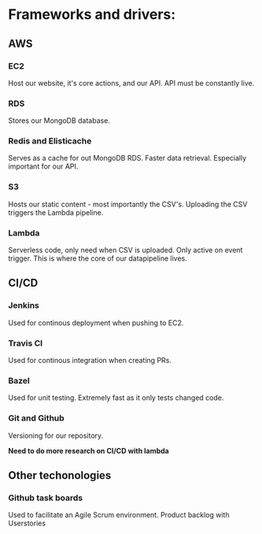 #  Frameworks and drivers:



## AWS
### EC2
Host our website, it's core actions, and our API. API must be constantly live. 

### RDS
Stores our MongoDB database. 

### Redis and Elisticache
Serves as a cache for out MongoDB RDS. Faster data retrieval. Especially important for our API.

### S3
Hosts our static content - most importantly the CSV's. Uploading the CSV triggers the Lambda pipeline. 

### Lambda
Serverless code, only need when CSV is uploaded. Only active on event trigger. This is where the core of our datapipeline lives. 


## CI/CD

### Jenkins
Used for continous deployment when pushing to EC2.

### Travis CI
Used for continous integration when creating PRs.

### Bazel
Used for unit testing. Extremely fast as it only tests changed code.

### Git and Github
Versioning for our repository.

**Need to do more research on CI/CD with lambda**

## Other techonologies
### Github task boards 
Used to facilitate an Agile Scrum environment. Product backlog with Userstories
